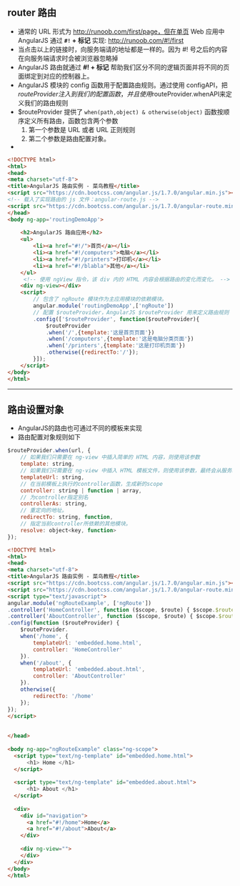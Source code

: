 ## router 路由
- 通常的 URL 形式为 http://runoob.com/first/page，但在单页 Web 应用中 AngularJS 通过 **`#!` + 标记** 实现: http://runoob.com/#!/first
- 当点击以上的链接时，向服务端请的地址都是一样的。因为 #! 号之后的内容在向服务端请求时会被浏览器忽略掉
- AngularJS 路由就通过 **#! + 标记** 帮助我们区分不同的逻辑页面并将不同的页面绑定到对应的控制器上。
- AngularJS 模块的 config 函数用于配置路由规则。通过使用 configAPI，把$routeProvider注入到我们的配置函数，并且使用$routeProvider.whenAPI来定义我们的路由规则
- $routeProvider 提供了 `when(path,object) & otherwise(object)` 函数按顺序定义所有路由，函数包含两个参数
  1. 第一个参数是 URL 或者 URL 正则规则
  2. 第二个参数是路由配置对象。
- 
```html
<!DOCTYPE html>
<html>
<head>
<meta charset="utf-8">
<title>AngularJS 路由实例 - 菜鸟教程</title>
<script src="https://cdn.bootcss.com/angular.js/1.7.0/angular.min.js"></script>
<!-- 载入了实现路由的 js 文件：angular-route.js -->
<script src="https://cdn.bootcss.com/angular.js/1.7.0/angular-route.min.js"></script>
</head>
<body ng-app='routingDemoApp'>
 
    <h2>AngularJS 路由应用</h2>
    <ul>
        <li><a href="#!/">首页</a></li>
        <li><a href="#!/computers">电脑</a></li>
        <li><a href="#!/printers">打印机</a></li>
        <li><a href="#!/blabla">其他</a></li>
    </ul>
     <!-- 使用 ngView 指令，该 div 内的 HTML 内容会根据路由的变化而变化。 -->
    <div ng-view></div>
    <script>
        // 包含了 ngRoute 模块作为主应用模块的依赖模块。
        angular.module('routingDemoApp',['ngRoute'])
        // 配置 $routeProvider，AngularJS $routeProvider 用来定义路由规则
        .config(['$routeProvider', function($routeProvider){
            $routeProvider
            .when('/',{template:'这是首页页面'})
            .when('/computers',{template:'这是电脑分类页面'})
            .when('/printers',{template:'这是打印机页面'})
            .otherwise({redirectTo:'/'});
        }]);
    </script>
</body>
</html>
```

---

## 路由设置对象
- AngularJS的路由也可通过不同的模板来实现
- 路由配置对象规则如下
```js
$routeProvider.when(url, {
    // 如果我们只需要在 ng-view 中插入简单的 HTML 内容，则使用该参数
    template: string, 
    // 如果我们只需要在 ng-view 中插入 HTML 模板文件，则使用该参数，最终会从服务端获取 views/computers.html 文件内容插入到 ng-view 中
    templateUrl: string,
    // 在当前模板上执行的controller函数，生成新的scope
    controller: string | function | array,
    // 为controller指定别名
    controllerAs: string,
    // 重定向的地址。
    redirectTo: string, function,
    // 指定当前controller所依赖的其他模块。
    resolve: object<key, function>
});
```
```html
<!DOCTYPE html>
<html>
<head>
<meta charset="utf-8">
<title>AngularJS 路由实例 - 菜鸟教程</title>
<script src="https://cdn.bootcss.com/angular.js/1.7.0/angular.min.js"></script>
<script src="https://cdn.bootcss.com/angular.js/1.7.0/angular-route.min.js"></script>
<script type="text/javascript">
angular.module('ngRouteExample', ['ngRoute'])
.controller('HomeController', function ($scope, $route) { $scope.$route = $route;})
.controller('AboutController', function ($scope, $route) { $scope.$route = $route;})
.config(function ($routeProvider) {
    $routeProvider.
    when('/home', {
        templateUrl: 'embedded.home.html',
        controller: 'HomeController'
    }).
    when('/about', {
        templateUrl: 'embedded.about.html',
        controller: 'AboutController'
    }).
    otherwise({
        redirectTo: '/home'
    });
});
</script>
 
  
</head>
 
<body ng-app="ngRouteExample" class="ng-scope">
  <script type="text/ng-template" id="embedded.home.html">
      <h1> Home </h1>
  </script>
 
  <script type="text/ng-template" id="embedded.about.html">
      <h1> About </h1>
  </script>
 
  <div> 
    <div id="navigation">  
      <a href="#!/home">Home</a>
      <a href="#!/about">About</a>
    </div>
      
    <div ng-view="">
    </div>
  </div>
</body>
</html>
```